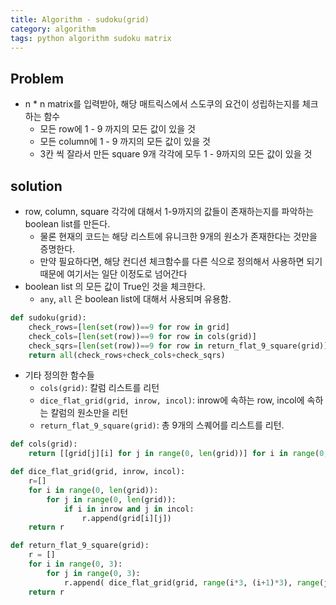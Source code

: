 ```yaml
---
title: Algorithm - sudoku(grid)
category: algorithm 
tags: python algorithm sudoku matrix
---
```


## Problem

- n * n matrix를 입력받아, 해당 매트릭스에서 스도쿠의 요건이 성립하는지를 체크하는 함수
	- 모든 row에 1 - 9 까지의 모든 값이 있을 것
	- 모든 column에 1 - 9 까지의 모든 값이 있을 것
	- 3칸 씩 잘라서 만든 square 9개 각각에 모두 1 - 9까지의 모든 값이 있을 것 


## solution

- row, column, square 각각에 대해서 1-9까지의 값들이 존재하는지를 파악하는 boolean list를 만든다. 
	- 물론 현재의 코드는 해당 리스트에 유니크한 9개의 원소가 존재한다는 것만을 증명한다. 
	- 만약 필요하다면, 해당 컨디션 체크함수를 다른 식으로 정의해서 사용하면 되기 때문에 여기서는 일단 이정도로 넘어간다
- boolean list 의 모든 값이 True인 것을 체크한다. 
	- `any`, `all` 은 boolean list에 대해서 사용되며 유용함. 

```python
def sudoku(grid):
    check_rows=[len(set(row))==9 for row in grid]
    check_cols=[len(set(row))==9 for row in cols(grid)]
    check_sqrs=[len(set(row))==9 for row in return_flat_9_square(grid)]
    return all(check_rows+check_cols+check_sqrs)
```


- 기타 정의한 함수들
	- `cols(grid)`: 칼럼 리스트를 리턴
	- `dice_flat_grid(grid, inrow, incol)`: inrow에 속하는 row, incol에 속하는 칼럼의 원소만을 리턴
	- `return_flat_9_square(grid)`: 총 9개의 스퀘어를 리스트를 리턴.

```python
def cols(grid):
    return [[grid[j][i] for j in range(0, len(grid))] for i in range(0, len(grid))]

def dice_flat_grid(grid, inrow, incol):
    r=[]
    for i in range(0, len(grid)):
        for j in range(0, len(grid)):
            if i in inrow and j in incol:
                r.append(grid[i][j])
    return r

def return_flat_9_square(grid):
    r = []
    for i in range(0, 3):
        for j in range(0, 3):
            r.append( dice_flat_grid(grid, range(i*3, (i+1)*3), range(j*3, (j+1)*3)) )
    return r
```
